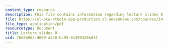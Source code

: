 ```yaml
---
content_type: resource
description: This file contains information regarding lecture slides 8.
file: https://ol-ocw-studio-app-production.s3.amazonaws.com/courses/14-772-development-economics-macroeconomics-spring-2013/76e8b9d4d090a548bc95614903266df4_MIT14_772S13_lecture8.pdf
file_type: application/pdf
resourcetype: Document
title: Lecture slides 8
uid: 76e8b9d4-d090-a548-bc95-614903266df4
---
```

